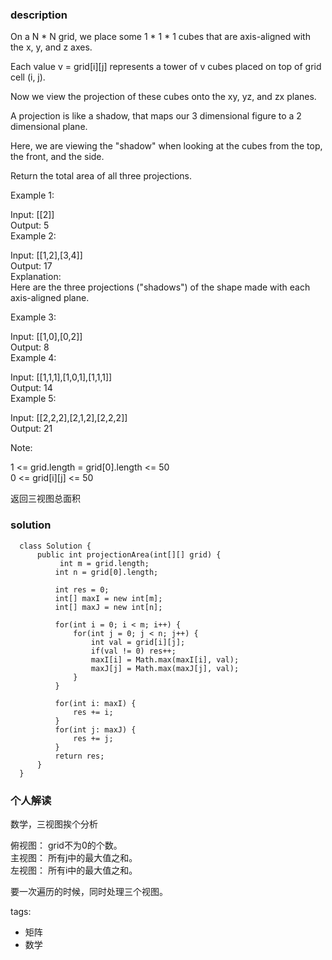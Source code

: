 ### description    
  On a N * N grid, we place some 1 * 1 * 1 cubes that are axis-aligned with the x, y, and z axes.  
    
  Each value v = grid[i][j] represents a tower of v cubes placed on top of grid cell (i, j).  
    
  Now we view the projection of these cubes onto the xy, yz, and zx planes.  
    
  A projection is like a shadow, that maps our 3 dimensional figure to a 2 dimensional plane.   
    
  Here, we are viewing the "shadow" when looking at the cubes from the top, the front, and the side.  
    
  Return the total area of all three projections.  
    
     
    
  Example 1:  
    
  Input: [[2]]  
  Output: 5  
  Example 2:  
    
  Input: [[1,2],[3,4]]  
  Output: 17  
  Explanation:   
  Here are the three projections ("shadows") of the shape made with each axis-aligned plane.  
    
  Example 3:  
    
  Input: [[1,0],[0,2]]  
  Output: 8  
  Example 4:  
    
  Input: [[1,1,1],[1,0,1],[1,1,1]]  
  Output: 14  
  Example 5:  
    
  Input: [[2,2,2],[2,1,2],[2,2,2]]  
  Output: 21  
     
    
  Note:  
    
  1 <= grid.length = grid[0].length <= 50  
  0 <= grid[i][j] <= 50  
    
  返回三视图总面积  
### solution    
```    
  class Solution {  
      public int projectionArea(int[][] grid) {  
           int m = grid.length;  
          int n = grid[0].length;  
            
          int res = 0;  
          int[] maxI = new int[m];  
          int[] maxJ = new int[n];  
            
          for(int i = 0; i < m; i++) {  
              for(int j = 0; j < n; j++) {  
                  int val = grid[i][j];  
                  if(val != 0) res++;  
                  maxI[i] = Math.max(maxI[i], val);  
                  maxJ[j] = Math.max(maxJ[j], val);  
              }  
          }  
            
          for(int i: maxI) {  
              res += i;  
          }  
          for(int j: maxJ) {  
              res += j;  
          }  
          return res;  
      }  
  }  
```    
    
### 个人解读    
  数学，三视图挨个分析  
    
  俯视图： grid不为0的个数。  
  主视图： 所有j中的最大值之和。  
  左视图： 所有i中的最大值之和。  
    
  要一次遍历的时候，同时处理三个视图。  
    
tags:    
  -  矩阵  
  -  数学  
